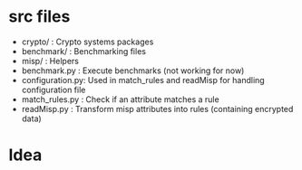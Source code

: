 # src files

- crypto/         : Crypto systems packages
- benchmark/      : Benchmarking files 
- misp/           : Helpers
- benchmark.py    : Execute benchmarks (not working for now)
- configuration.py: Used in match_rules and readMisp for handling configuration file 
- match_rules.py  : Check if an attribute matches a rule
- readMisp.py     : Transform misp attributes into rules (containing encrypted data)

# Idea
